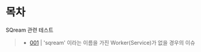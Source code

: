 목차
===

SQream 관련 테스트
> * [001](https://github.com/hyunVSpaul/sqream/blob/main/001.md "'sqream' 이라는 이름을 가진 Worker(Service)가 없을 경우의 이슈") | 'sqream' 이라는 이름을 가진 Worker(Service)가 없을 경우의 이슈
